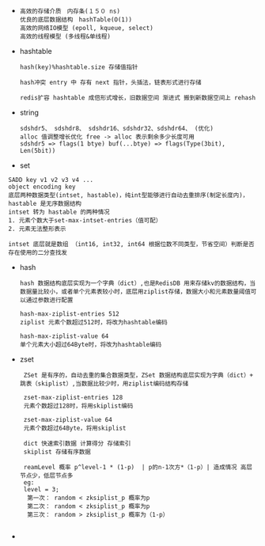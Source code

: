 - ```
  高效的存储介质　内存条(１５０ ns)
  优良的底层数据结构　hashTable(O(1))
  高效的网络IO模型 (epoll, kqueue, select)
  高效的线程模型 (多线程&单线程)
  ```

- hashtable

  ```
  hash(key)%hashtable.size 存储值指针
  
  hash冲突 entry 中 存有 next 指针，头插法，链表形式进行存储
  
  redis扩容 hashtable 成倍形式增长，旧数据空间 渐进式 搬到新数据空间上 rehash
  ```

- string

  ```
  sdshdr5、 sdshdr8、 sdshdr16、sdshdr32、sdshdr64、 (优化)
  alloc 值调整增长优化 free -> alloc 表示剩余多少长度可用
  sdshdr5 => flags(1 btye) buf(...btye) => flags(Type(3bit), Len(5bit))
  
  ```

  

-  set

  ```
  SADD key v1 v2 v3 v4 ...
  object encoding key 
  底层两种数据类型(intset, hastable)，纯int型能够进行自动去重排序(制定长度内)，hastable 是无序数据结构
  intset 转为 hastable 的两种情况
  1. 元素个数大于set-max-intset-entries（值可配）
  2. 元素无法整形表示
  
  intset 底层就是数组 （int16, int32, int64 根据位数不同类型，节省空间）判断是否存在使用的二分查找发
  
  ```

  

- hash

  ```
  hash 数据结构底层实现为一个字典（dict）,也是RedisDB 用来存储kv的数据结构，当数据量比较小，或者单个元素表较小时，底层用ziplist存储，数据大小和元素数量阈值可以通过参数进行配置
  
  hash-max-ziplist-entries 512
  ziplist 元素个数超过512时，将改为hashtable编码
  
  hash-max-ziplist-value 64
  单个元素大小超过64Byte时，将改为hashtable编码
  ```

- zset

  ```
   ZSet 是有序的，自动去重的集合数据类型，ZSet 数据结构底层实现为字典（dict）+ 跳表（skiplist）,当数据比较少时，用ziplist编码结构存储
   
   zset-max-ziplist-entries 128
   元素个数超过128时，将用skiplist编码
   
   zset-max-ziplist-value 64
   元素个数超过64Byte，将用skiplist
   
   dict 快速索引数据 计算得分 存储索引
   skiplist 存储有序数据
   
   reamLevel 概率 p^level-1 * (1-p)  | p的n-1次方*（1-p）| 造成情况 高层节点少，低层节点多
   eg:
   level = 3;
   	第一次： random < zksiplist_p 概率为p
   	第二次： random < zksiplist_p 概率为p
   	第三次： random > zksiplist_p 概率为（1-p）
   	
  ```

  

- 